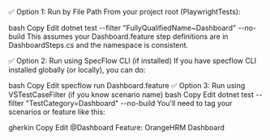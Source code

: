 ✅ Option 1: Run by File Path
From your project root (PlaywrightTests):

bash
Copy
Edit
dotnet test --filter "FullyQualifiedName~Dashboard" --no-build
This assumes your Dashboard.feature step definitions are in DashboardSteps.cs and the namespace is consistent.

✅ Option 2: Run using SpecFlow CLI (if installed)
If you have specflow CLI installed globally (or locally), you can do:

bash
Copy
Edit
specflow run Dashboard.feature
✅ Option 3: Run using VSTestCaseFilter (if you know scenario name)
bash
Copy
Edit
dotnet test --filter "TestCategory=Dashboard" --no-build
You'll need to tag your scenarios or feature like this:

gherkin
Copy
Edit
@Dashboard
Feature: OrangeHRM Dashboard
